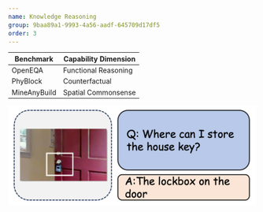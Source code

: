 ```yaml
---
name: Knowledge Reasoning
group: 9baa89a1-9993-4a56-aadf-645709d17df5
order: 3
---
```


<div class="row">
<div class="col-8">

| **Benchmark** | **Capability Dimension** |
| ------------- | ------------------------ |
| OpenEQA       | Functional Reasoning     |
| PhyBlock      | Counterfactual           |
| MineAnyBuild  | Spatial Commonsense      |

</div>

<div class="col-4">

![alt text](knowledgereasoning.png)

</div>

</div>
